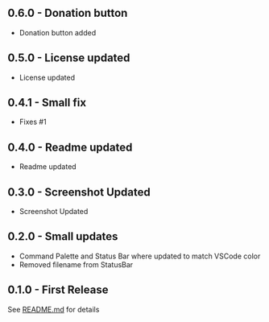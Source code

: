## 0.6.0 - Donation button
* Donation button added

## 0.5.0 - License updated
* License updated

## 0.4.1 - Small fix
* Fixes #1

## 0.4.0 - Readme updated
* Readme updated

## 0.3.0 - Screenshot Updated
* Screenshot Updated

## 0.2.0 - Small updates
* Command Palette and Status Bar where updated to match VSCode color
* Removed filename from StatusBar

## 0.1.0 - First Release
See [README.md](README.md) for details

